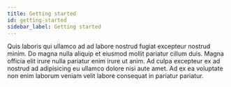 ```yaml
---
title: Getting started
id: getting-started
sidebar_label: Getting started
---
```


Quis laboris qui ullamco ad ad labore nostrud fugiat excepteur nostrud minim. Do magna nulla aliquip et eiusmod mollit pariatur cillum duis. Magna officia elit irure nulla pariatur enim irure ut anim. Ad culpa excepteur ex ad nostrud ad adipisicing eu ullamco dolore nisi aute amet. Ad ex ea voluptate non enim laborum veniam velit labore consequat in pariatur pariatur.

